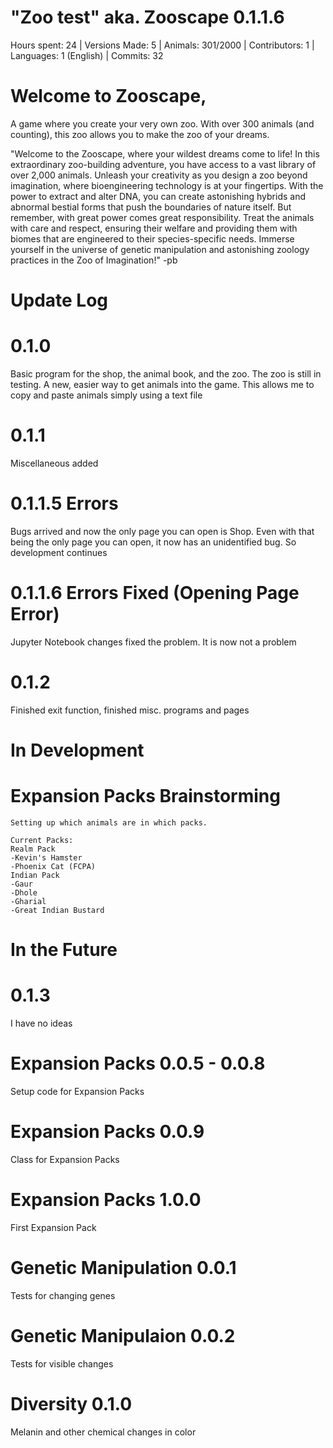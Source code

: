 # "Zoo test" aka. Zooscape 0.1.1.6
Hours spent: 24  |   Versions Made: 5  |   Animals: 301/2000  |   Contributors: 1  |   Languages: 1 (English)  |   Commits: 32

# Welcome to Zooscape, 
A game where you create your very own zoo. With over 300 animals (and counting), this zoo allows you to make the zoo of your dreams. 

"Welcome to the Zooscape, where your wildest dreams come to life! In this extraordinary zoo-building adventure, you have access to a vast library of over 2,000 animals. Unleash your creativity as you design a zoo beyond imagination, where bioengineering technology is at your fingertips. With the power to extract and alter DNA, you can create astonishing hybrids and abnormal bestial forms that push the boundaries of nature itself. But remember, with great power comes great responsibility. Treat the animals with care and respect, ensuring their welfare and providing them with biomes that are engineered to their species-specific needs. Immerse yourself in the universe of genetic manipulation and astonishing zoology practices in the Zoo of Imagination!"
-pb


# Update Log
  # 0.1.0
  Basic program for the shop, the animal book, and the zoo. The zoo is still in testing. A new, easier way to get animals into the game. This allows me to copy and paste animals simply using a text file

  # 0.1.1
  Miscellaneous added

  # 0.1.1.5 Errors
  Bugs arrived and now the only page you can open is Shop. Even with that being the only page you can open, it now has an unidentified bug. So development continues

  # 0.1.1.6 Errors Fixed (Opening Page Error)
  Jupyter Notebook changes fixed the problem. It is now not a problem

  # 0.1.2
  Finished exit function, finished misc. programs and pages

# In Development
  # Expansion Packs Brainstorming
    Setting up which animals are in which packs. 

    Current Packs:
    Realm Pack
    -Kevin's Hamster
    -Phoenix Cat (FCPA)
    Indian Pack
    -Gaur
    -Dhole
    -Gharial
    -Great Indian Bustard
# In the Future
  # 0.1.3
  I have no ideas

  # Expansion Packs 0.0.5 - 0.0.8
  Setup code for Expansion Packs

  # Expansion Packs 0.0.9
  Class for Expansion Packs

  # Expansion Packs 1.0.0
  First Expansion Pack

  # Genetic Manipulation 0.0.1
  Tests for changing genes

  # Genetic Manipulaion 0.0.2
  Tests for visible changes

  # Diversity 0.1.0
  Melanin and other chemical changes in color
